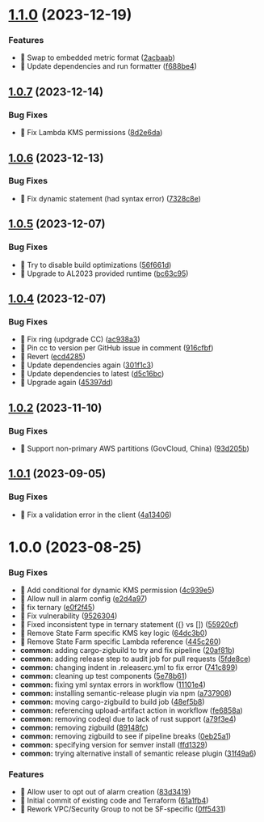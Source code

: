 # [1.1.0](https://github.com/StateFarmIns/terraform-aws-default-log-retention/compare/v1.0.7...v1.1.0) (2023-12-19)


### Features

* 🎸 Swap to embedded metric format ([2acbaab](https://github.com/StateFarmIns/terraform-aws-default-log-retention/commit/2acbaab22f30459fc1bb29b0a5c8f8e9cca7010f))
* 🎸 Update dependencies and run formatter ([f688be4](https://github.com/StateFarmIns/terraform-aws-default-log-retention/commit/f688be43089a0d2ecfabb7d956d840405a529eaf))

## [1.0.7](https://github.com/StateFarmIns/terraform-aws-default-log-retention/compare/v1.0.6...v1.0.7) (2023-12-14)


### Bug Fixes

* 🐛 Fix Lambda KMS permissions ([8d2e6da](https://github.com/StateFarmIns/terraform-aws-default-log-retention/commit/8d2e6da3277f69e6091a60ea1ffdd123f603a008))

## [1.0.6](https://github.com/StateFarmIns/terraform-aws-default-log-retention/compare/v1.0.5...v1.0.6) (2023-12-13)


### Bug Fixes

* 🐛 Fix dynamic statement (had syntax error) ([7328c8e](https://github.com/StateFarmIns/terraform-aws-default-log-retention/commit/7328c8edb5683acce37b7262701ff2f16f9aef02))

## [1.0.5](https://github.com/StateFarmIns/terraform-aws-default-log-retention/compare/v1.0.4...v1.0.5) (2023-12-07)


### Bug Fixes

* 🐛 Try to disable build optimizations ([56f661d](https://github.com/StateFarmIns/terraform-aws-default-log-retention/commit/56f661db835647bd0bea8a8ebf3a730834fe78df))
* 🐛 Upgrade to AL2023 provided runtime ([bc63c95](https://github.com/StateFarmIns/terraform-aws-default-log-retention/commit/bc63c95047c99fb5048e513d698cf1483d6c3f8c))

## [1.0.4](https://github.com/StateFarmIns/terraform-aws-default-log-retention/compare/v1.0.3...v1.0.4) (2023-12-07)


### Bug Fixes

* 🐛 Fix ring (updgrade CC) ([ac938a3](https://github.com/StateFarmIns/terraform-aws-default-log-retention/commit/ac938a3d1251759f25bf7a34c71a640a6da651f9))
* 🐛 Pin cc to version per GitHub issue in comment ([916cfbf](https://github.com/StateFarmIns/terraform-aws-default-log-retention/commit/916cfbf13bbbfbf70710a5d5faca13f9233cca91))
* 🐛 Revert ([ecd4285](https://github.com/StateFarmIns/terraform-aws-default-log-retention/commit/ecd428502bde8a19eb9ea25c6a3043c813c21b03))
* 🐛 Update dependencies again ([301f1c3](https://github.com/StateFarmIns/terraform-aws-default-log-retention/commit/301f1c32662a7f146660645e78536088d5ebe3b1))
* 🐛 Update dependencies to latest ([d5c16bc](https://github.com/StateFarmIns/terraform-aws-default-log-retention/commit/d5c16bc7b867e29d7658cc6e69fdc8eeb4d9257f))
* 🐛 Upgrade again ([45397dd](https://github.com/StateFarmIns/terraform-aws-default-log-retention/commit/45397dd459f6b413c640c115a824cc168584ec5b))

## [1.0.2](https://github.com/StateFarmIns/terraform-aws-default-log-retention/compare/v1.0.1...v1.0.2) (2023-11-10)


### Bug Fixes

* 🐛 Support non-primary AWS partitions (GovCloud, China) ([93d205b](https://github.com/StateFarmIns/terraform-aws-default-log-retention/commit/93d205b4a4da302ce5fed62862ad2f326816740c))

## [1.0.1](https://github.com/StateFarmIns/terraform-aws-default-log-retention/compare/v1.0.0...v1.0.1) (2023-09-05)


### Bug Fixes

* 🐛 Fix a validation error in the client ([4a13406](https://github.com/StateFarmIns/terraform-aws-default-log-retention/commit/4a13406d2df22b89fb9823dd95d07d6497b012a4))

# 1.0.0 (2023-08-25)


### Bug Fixes

* 🐛 Add conditional for dynamic KMS permission ([4c939e5](https://github.com/StateFarmIns/terraform-aws-default-log-retention/commit/4c939e5841f872380310a9c9969a3a01a09f1583))
* 🐛 Allow null in alarm config ([e2d4a97](https://github.com/StateFarmIns/terraform-aws-default-log-retention/commit/e2d4a97a2029781e5a10e4092e399737661710b6))
* 🐛 fix ternary ([e0f2f45](https://github.com/StateFarmIns/terraform-aws-default-log-retention/commit/e0f2f45d4c5c92f9aacb1ab80a76797709f988fc))
* 🐛 Fix vulnerability ([9526304](https://github.com/StateFarmIns/terraform-aws-default-log-retention/commit/952630440e56455d640d0f913e586233bc2ea6dc))
* 🐛 Fixed inconsistent type in ternary statement ({} vs []) ([55920cf](https://github.com/StateFarmIns/terraform-aws-default-log-retention/commit/55920cf288110b993158a5448c886c3846bdfc61))
* 🐛 Remove State Farm specific KMS key logic ([64dc3b0](https://github.com/StateFarmIns/terraform-aws-default-log-retention/commit/64dc3b0052b4f197cce80bb254c8ce29ab29698a))
* 🐛 Remove State Farm specific Lambda reference ([445c260](https://github.com/StateFarmIns/terraform-aws-default-log-retention/commit/445c260c9ecf482aca8a0740fe9e41ec2f55530d))
* **common:** adding cargo-zigbuild to try and fix pipeline ([20af81b](https://github.com/StateFarmIns/terraform-aws-default-log-retention/commit/20af81bd9d2231c5c38b06375788decc9fdc30b3))
* **common:** adding release step to audit job for pull requests ([5fde8ce](https://github.com/StateFarmIns/terraform-aws-default-log-retention/commit/5fde8ce01f4ad25253f0ae586d427a5571451433))
* **common:** changing indent in .releaserc.yml to fix error ([741c899](https://github.com/StateFarmIns/terraform-aws-default-log-retention/commit/741c899cdb6c7ebd4e68f72dfc263609c57b1c91))
* **common:** cleaning up test components ([5e78b61](https://github.com/StateFarmIns/terraform-aws-default-log-retention/commit/5e78b61d6d183e2204e001b37c841e1a869771a0))
* **common:** fixing yml syntax errors in workflow ([11101e4](https://github.com/StateFarmIns/terraform-aws-default-log-retention/commit/11101e4c7add82d9153f995d887da9b54f644a0a))
* **common:** installing semantic-release plugin via npm ([a737908](https://github.com/StateFarmIns/terraform-aws-default-log-retention/commit/a7379087a046fc41c44b0c3bebaaeae228d2ec2f))
* **common:** moving cargo-zigbuild to build job ([48ef5b8](https://github.com/StateFarmIns/terraform-aws-default-log-retention/commit/48ef5b8546096ef6468ddbbd8b066363db0e6e9a))
* **common:** referencing upload-artifact action in workflow ([fe6858a](https://github.com/StateFarmIns/terraform-aws-default-log-retention/commit/fe6858a3df146b9443a5577907551cf66af1f614))
* **common:** removing codeql due to lack of rust support ([a79f3e4](https://github.com/StateFarmIns/terraform-aws-default-log-retention/commit/a79f3e422d8b15289c9055ea98c12e9f5dacfff8))
* **common:** removing zigbuild ([89148fc](https://github.com/StateFarmIns/terraform-aws-default-log-retention/commit/89148fc342d2050df98602e30fee968c0c968f86))
* **common:** removing zigbuild to see if pipeline breaks ([0eb25a1](https://github.com/StateFarmIns/terraform-aws-default-log-retention/commit/0eb25a125931a32b0b6c53e3ff9806b63d8adf67))
* **common:** specifying version for semver install ([ffd1329](https://github.com/StateFarmIns/terraform-aws-default-log-retention/commit/ffd13291926c963a94f9c2aac37ff426681e3c12))
* **common:** trying alternative install of semantic release plugin ([31f49a6](https://github.com/StateFarmIns/terraform-aws-default-log-retention/commit/31f49a6357dad40bb3fca4f3ed9f6e876c8b0727))


### Features

* 🎸 Allow user to opt out of alarm creation ([83d3419](https://github.com/StateFarmIns/terraform-aws-default-log-retention/commit/83d3419b2a27fe60608825a426ef76ae3df9bf5e))
* 🎸 Initial commit of existing code and Terraform ([61a1fb4](https://github.com/StateFarmIns/terraform-aws-default-log-retention/commit/61a1fb4810178d1e799358ba8fe6788608a71e3d))
* 🎸 Rework VPC/Security Group to not be SF-specific ([0ff5431](https://github.com/StateFarmIns/terraform-aws-default-log-retention/commit/0ff5431fcc7f2cb4b19adf97bfc2a6b432a15802))
